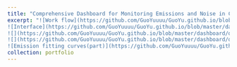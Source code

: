 ```yaml
---
title: "Comprehensive Dashboard for Monitoring Emissions and Noise in China’s Civil Aviation"
excerpt: "![Work flow](https://github.com/GuoYuuuu/GuoYu.github.io/blob/master/dashboard/TECHNIQUE.png?raw=true)
![Interface](https://github.com/GuoYuuuu/GuoYu.github.io/blob/master/dashboard/mainBoard.png?raw=true)
![](https://github.com/GuoYuuuu/GuoYu.github.io/blob/master/dashboard/query1.png?raw=true)
![](https://github.com/GuoYuuuu/GuoYu.github.io/blob/master/dashboard/query2.png?raw=true)
![Emission fitting curves(part)](https://github.com/GuoYuuuu/GuoYu.github.io/blob/master/dashboard/emissionFit.png?raw=true)"
collection: portfolio
---
```

